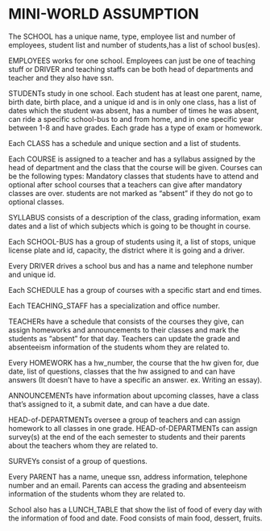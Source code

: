 # MINI-WORLD ASSUMPTION

The SCHOOL has a unique name, type, employee list and number of employees, student list and number of students,has a 
list of school bus(es).
 
EMPLOYEES works for one school. Employees can just be one of teaching stuff or DRIVER and teaching staffs can be 
both head of departments and teacher and they also have ssn. 

STUDENTs study in one school. Each student has at least one parent, name, birth date, birth place, and a unique id and  is in only one class,  has a list of dates which the student was absent, has a number of times he was absent, can ride a specific school-bus to and from home, and in one specific year between 1-8 and have grades. Each grade has a type of exam or homework.

Each CLASS has a schedule and unique section and a list of students.

Each COURSE is assigned to a teacher and has a syllabus assigned by the head of department and the class that the course will be given. Courses can be the following types: Mandatory classes that students have to attend and optional after school courses that a teachers can give after mandatory classes are over. students are not marked as “absent” if they do not go to optional classes. 

SYLLABUS consists of a description of the class, grading information, exam dates and a list of which subjects which is going to be thought in course.

Each SCHOOL-BUS has a group of students using it, a list of stops, unique license plate and id, capacity, the district where it is going and a driver. 

Every DRIVER drives a school bus and has a name and telephone number and unique id. 

Each SCHEDULE has a group of courses with a specific start and end times.

Each TEACHING_STAFF has a specialization and office number.

TEACHERs have a schedule that consists of the courses they give, can assign homeworks and announcements to their classes and mark the students as “absent” for that day. Teachers can update the grade and absenteeism information of the students whom they are related to.

Every HOMEWORK has a hw_number, the course that the hw given for, due date, list of questions, classes that the hw assigned to and can have answers (It doesn’t have to have a specific an answer. ex. Writing an essay). 

ANNOUNCEMENTs have information about upcoming classes, have a class that’s assigned to it, a submit date, and can have a due date. 

HEAD-of-DEPARTMENTs oversee a group of teachers and can assign homework to all classes in one grade. HEAD-of-DEPARTMENTs can assign survey(s) at the end of the each semester to students and their parents about the teachers whom they are related to.

SURVEYs consist of a group of questions. 

Every PARENT has a name, uneque ssn, address information, telephone number and an email. Parents can access the grading and absenteeism information of the students whom they are related to.

School also has a LUNCH_TABLE that show the list of food of every day with the information of food and date. Food consists of main food, dessert, fruits.
